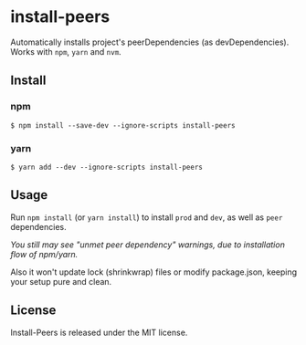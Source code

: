 # install-peers

Automatically installs project's peerDependencies (as devDependencies). Works with `npm`, `yarn` and `nvm`.

## Install

### npm

```
$ npm install --save-dev --ignore-scripts install-peers
```

### yarn

```
$ yarn add --dev --ignore-scripts install-peers
```

## Usage

Run `npm install` (or `yarn install`) to install `prod` and `dev`, as well as `peer` dependencies.

_You still may see "unmet peer dependency" warnings, due to installation flow of npm/yarn._

Also it won't update lock (shrinkwrap) files or modify package.json, keeping your setup pure and clean.

## License

Install-Peers is released under the MIT license.
